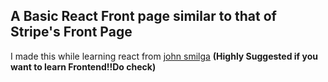 <h2> A Basic React Front page similar to that of Stripe's Front Page</h2> 
I made this while learning react from <a href="https://www.youtube.com/channel/UCMZFwxv5l-XtKi693qMJptA"> john smilga</a>  <b> (Highly Suggested if you want to learn Frontend!!Do check)</b>
